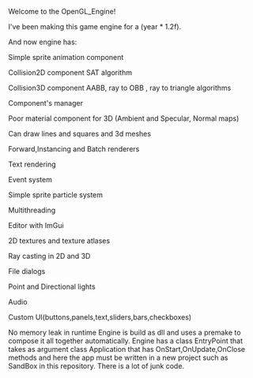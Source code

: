 Welcome to the OpenGL_Engine!

I've been making this game engine for a (year * 1.2f).

And now engine has:

Simple sprite animation component

Collision2D component SAT algorithm

Collision3D component AABB, ray to OBB , ray to triangle algorithms

Component's manager

Poor material component for 3D (Ambient and Specular, Normal maps)

Can draw lines and squares and 3d meshes

Forward,Instancing and Batch renderers

Text rendering

Event system

Simple sprite particle system

Multithreading

Editor with ImGui

2D textures and texture atlases

Ray casting in 2D and 3D

File dialogs

Point and Directional lights

Audio

Custom UI(buttons,panels,text,sliders,bars,checkboxes)


No memory leak in runtime
Engine is build as dll and uses a premake to compose it all together automatically. Engine has a class EntryPoint that takes as argument class Application that has OnStart,OnUpdate,OnClose methods and here the app must be written in a new project such as SandBox in this repository. There is a lot of junk code.
